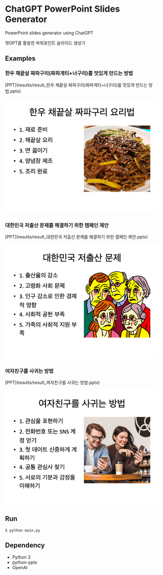 # ChatGPT PowerPoint Slides Generator

PowerPoint slides generator using ChatGPT

챗GPT를 활용한 파워포인트 슬라이드 생성기

## Examples

### 한우 채끝살 짜파구리(짜파게티+너구리)를 맛있게 만드는 방법

[PPT](results/result_한우 채끝살 짜파구리(짜파게티+너구리)를 맛있게 만드는 방법.pptx)

![](results/result1.gif)

### 대한민국 저출산 문제를 해결하기 위한 캠페인 제안

[PPT](results/result_대한민국 저출산 문제를 해결하기 위한 캠페인 제안.pptx)

![](results/result2.gif)

### 여자친구를 사귀는 방법

[PPT](results/result_여자친구를 사귀는 방법.pptx)

![](results/result3.gif)

## Run

```
$ python main.py
```

## Dependency

- Python 3
- python-pptx
- OpenAI
